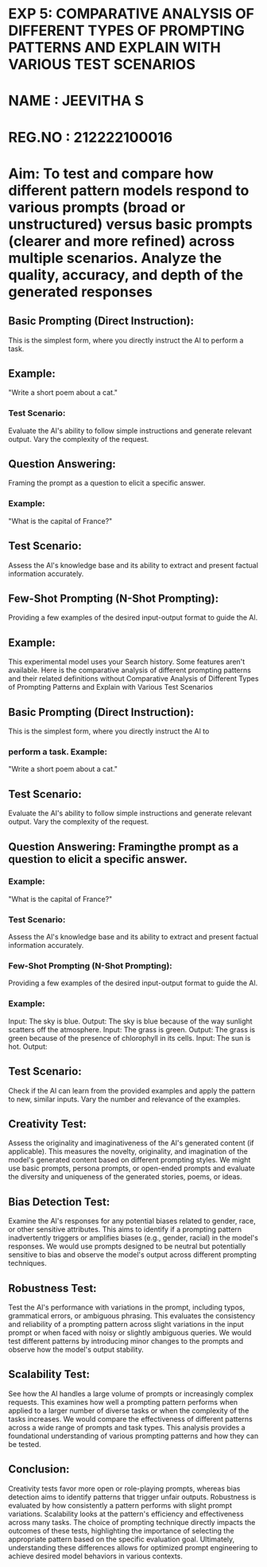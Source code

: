 # EXP 5: COMPARATIVE ANALYSIS OF DIFFERENT TYPES OF PROMPTING PATTERNS AND EXPLAIN WITH VARIOUS TEST SCENARIOS
# NAME : JEEVITHA S
# REG.NO : 212222100016
# Aim: To test and compare how different pattern models respond to various prompts (broad or unstructured) versus basic prompts (clearer and more refined) across multiple scenarios.  Analyze the quality, accuracy, and depth of the generated responses 

## Basic Prompting (Direct Instruction): 
This is the simplest form, where you directly instruct the Al to perform a task. 
## Example: 
"Write a short poem about a cat." 
### Test Scenario: 
Evaluate the Al's ability to follow simple instructions and generate relevant output. Vary the complexity of the request.
## Question Answering:
Framing the prompt as a question to elicit a specific answer. 
### Example:
"What is the capital of France?" 
## Test Scenario: 
Assess the Al's knowledge base and its ability to extract and present factual information accurately.
## Few-Shot Prompting (N-Shot Prompting):
Providing a few examples of the desired input-output
format to guide the Al.
## Example:
This experimental model uses your Search history. Some features aren't available. Here is the
comparative analysis of different prompting patterns and their related definitions without
Comparative Analysis of Different Types of Prompting Patterns and Explain with Various Test
Scenarios
## Basic Prompting (Direct Instruction): 
This is the simplest form, where you directly instruct the Al to
### perform a task. Example: 
"Write a short poem about a cat."
## Test Scenario: 
Evaluate the Al's ability to follow simple instructions and generate relevant output. Vary the complexity of the request.
## Question Answering: Framingthe prompt as a question to elicit a specific answer. 
### Example: 
"What is the capital of France?"
### Test Scenario:
Assess the Al's knowledge base and its ability to extract and present factual
information accurately.
### Few-Shot Prompting (N-Shot Prompting): 
Providing a few examples of the desired input-output format to guide the Al.
### Example:
Input: The sky is blue.
Output: The sky is blue because of the way sunlight scatters off the atmosphere.
Input: The grass is green.
Output: The grass is green because of the presence of chlorophyll in its cells.
Input: The sun is hot.
Output:
## Test Scenario:
Check if the Al can learn from the provided examples and apply the pattern to new, similar inputs. Vary the number and relevance of the examples.

## Creativity Test: 
Assess the originality and imaginativeness of the Al's generated content (if applicable). This measures the novelty, originality, and imagination of the model's generated
content based on different prompting styles. We might use basic prompts, persona prompts, or open-ended prompts and evaluate the diversity and uniqueness of the generated stories,
poems, or ideas.
## Bias Detection Test:
Examine the Al's responses for any potential biases related to gender, race, or other sensitive attributes. This aims to identify if a prompting pattern inadvertently
triggers or amplifies biases (e.g., gender, racial) in the model's responses. We would use
prompts designed to be neutral but potentially sensitive to bias and observe the model's
output across different prompting techniques.
## Robustness Test: 
Test the Al's performance with variations in the prompt, including typos, grammatical errors, or ambiguous phrasing. This evaluates the consistency and reliability of a prompting pattern across slight variations in the input prompt or when faced with noisy or slightly ambiguous queries. We would test different patterns by introducing minor changes
to the prompts and observe how the model's output stability. 
## Scalability Test: 
See how the Al handles a large volume of prompts or increasingly complex requests. This examines how well a prompting pattern performs when applied to a larger number of diverse tasks or when the complexity of the tasks increases. We would compare the effectiveness of different patterns across a wide range of prompts and task types. This analysis provides a foundational understanding of various prompting patterns and how they can
be tested.
## Conclusion:
Creativity tests favor more open or role-playing prompts, whereas bias detection aims to identify
patterns that trigger unfair outputs. Robustness is evaluated by how consistently a pattern performs
with slight prompt variations. Scalability looks at the pattern's efficiency and effectiveness across
many tasks. The choice of prompting technique directly impacts the outcomes of these tests,
highlighting the importance of selecting the appropriate pattern based on the specific evaluation
goal. Ultimately, understanding these differences allows for optimized prompt engineering to achieve
desired model behaviors in various contexts.
